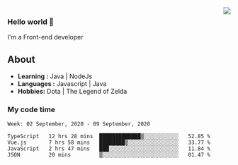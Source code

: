 <img align='right' src="https://github-readme-stats.vercel.app/api?username=jumodada&show_icons=true&theme=vue">

### Hello world 👋

I'm a Front-end developer 
    
## About
-  **Learning :** Java | NodeJs
-  **Languages :** Javascript | Java
-  **Hobbies:** Dota | The Legend of Zelda

### My code time

<!--START_SECTION:waka-->
```text
Week: 02 September, 2020 - 09 September, 2020

TypeScript   12 hrs 28 mins  █████████████▒░░░░░░░░░░░   52.85 % 
Vue.js       7 hrs 58 mins   ████████▒░░░░░░░░░░░░░░░░   33.77 % 
JavaScript   2 hrs 47 mins   ███░░░░░░░░░░░░░░░░░░░░░░   11.84 % 
JSON         20 mins         ▒░░░░░░░░░░░░░░░░░░░░░░░░   01.47 % 
```
<!--END_SECTION:waka-->
